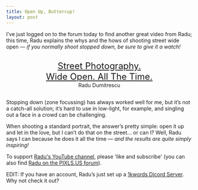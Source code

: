 ```yaml
---
title: Open Up, Buttercup!
layout: post
---
```


I’ve just logged on to the forum today to find another great video from Radu; this time, Radu explains the whys and the hows of shooting street wide open&nbsp;— <i>if you normally shoot stopped down, be sure to give it a watch!</i>

<div>
<p style="padding-top:1px;">
<center>
<font size="5">
<a href="https://youtu.be/mP4mk90xUUQ">Street Photography.<br>Wide Open. All The Time.</a>
</font>
<br>
Radu Dumitrescu
</center>
</p>
</div>

<p style="padding-top:15px;">
Stopping down (zone focussing) has always worked well for me, but it’s not a catch-all solution; it’s hard to use in low-light, for example, and singling out a face in a crowd can be challenging.
</p>

When shooting a standard portrait, the answer’s pretty simple: open it up and let in the love, but I can’t do that on the street... or can I? Well, Radu says I can because he does it all the time&nbsp;— <i>and the results are quite simply inspiring!</i>

<!--
<div>
<center>
<a href="https://youtu.be/mP4mk90xUUQ">
<img src="https://raw.githubusercontent.com/martbetz/martbetz.github.io/main/_includes/custom/youtube-video-gif.gif" style="padding-top: 15px;" class="align-center" alt="1kwords AMA" width="320"></a>
</center>

<p style="text-align:center; padding-top: 5px;">
  <font size=" 2">
© Radu Dumitrescu (<a href="https://discuss.pixls.us/t/closed-ama-collecting-questions/39874/34">PWP</a>)
  </font>
</p>
</div>
-->

To support [Radu's YouTube channel](https://m.youtube.com/@1kwords), please 'like and subscribe' (you can also find [Radu on the PIXLS.US forum](https://discuss.pixls.us/u/zerosapte/summary)).

<p>
EDIT: If you have an account, Radu’s just set up a <a href="https://discord.com/invite/8HacgkCBAx">1kwords Dicord Server</a>. Why not check it out?
</p>

<!-- permission sort and granted from content creator and copyright holder: https://discuss.pixls.us/t/closed-ama-collecting-questions/39874/31?u=martbetz -->
